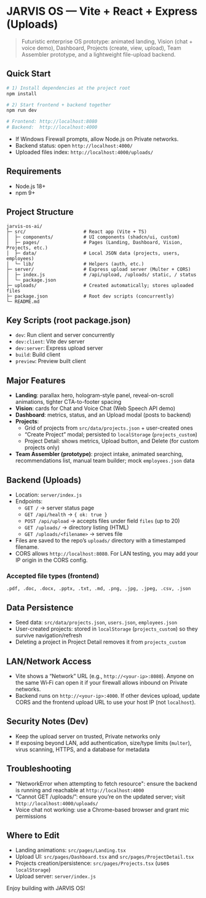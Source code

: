 # JARVIS OS — Vite + React + Express (Uploads)

> Futuristic enterprise OS prototype: animated landing, Vision (chat + voice demo), Dashboard, Projects (create, view, upload), Team Assembler prototype, and a lightweight file-upload backend.

## Quick Start

```bash
# 1) Install dependencies at the project root
npm install

# 2) Start frontend + backend together
npm run dev

# Frontend: http://localhost:8080
# Backend:  http://localhost:4000
```

- If Windows Firewall prompts, allow Node.js on Private networks.
- Backend status: open `http://localhost:4000/`
- Uploaded files index: `http://localhost:4000/uploads/`

## Requirements
- Node.js 18+
- npm 9+

## Project Structure

```
jarvis-os-ai/
├─ src/                     # React app (Vite + TS)
│  ├─ components/           # UI components (shadcn/ui, custom)
│  ├─ pages/                # Pages (Landing, Dashboard, Vision, Projects, etc.)
│  ├─ data/                 # Local JSON data (projects, users, employees)
│  └─ lib/                  # Helpers (auth, etc.)
├─ server/                  # Express upload server (Multer + CORS)
│  ├─ index.js              # /api/upload, /uploads/ static, / status
│  └─ package.json
├─ uploads/                 # Created automatically; stores uploaded files
├─ package.json             # Root dev scripts (concurrently)
└─ README.md
```

## Key Scripts (root package.json)
- `dev`: Run client and server concurrently
- `dev:client`: Vite dev server
- `dev:server`: Express upload server
- `build`: Build client
- `preview`: Preview built client

## Major Features
- **Landing**: parallax hero, hologram-style panel, reveal-on-scroll animations, tighter CTA-to-footer spacing
- **Vision**: cards for Chat and Voice Chat (Web Speech API demo)
- **Dashboard**: metrics, status, and an Upload modal (posts to backend)
- **Projects**:
  - Grid of projects from `src/data/projects.json` + user-created ones
  - “Create Project” modal; persisted to `localStorage` (`projects_custom`)
  - Project Detail: shows metrics, Upload button, and Delete (for custom projects only)
- **Team Assembler (prototype)**: project intake, animated searching, recommendations list, manual team builder; mock `employees.json` data

## Backend (Uploads)
- Location: `server/index.js`
- Endpoints:
  - `GET /` → server status page
  - `GET /api/health` → `{ ok: true }`
  - `POST /api/upload` → accepts files under field `files` (up to 20)
  - `GET /uploads/` → directory listing (HTML)
  - `GET /uploads/<filename>` → serves file
- Files are saved to the repo’s `uploads/` directory with a timestamped filename.
- CORS allows `http://localhost:8080`. For LAN testing, you may add your IP origin in the CORS config.

### Accepted file types (frontend)
`.pdf, .doc, .docx, .pptx, .txt, .md, .png, .jpg, .jpeg, .csv, .json`

## Data Persistence
- Seed data: `src/data/projects.json`, `users.json`, `employees.json`
- User-created projects: stored in `localStorage` (`projects_custom`) so they survive navigation/refresh
- Deleting a project in Project Detail removes it from `projects_custom`

## LAN/Network Access
- Vite shows a “Network” URL (e.g., `http://<your-ip>:8080`). Anyone on the same Wi‑Fi can open it if your firewall allows inbound on Private networks.
- Backend runs on `http://<your-ip>:4000`. If other devices upload, update CORS and the frontend upload URL to use your host IP (not `localhost`).

## Security Notes (Dev)
- Keep the upload server on trusted, Private networks only
- If exposing beyond LAN, add authentication, size/type limits (`multer`), virus scanning, HTTPS, and a database for metadata

## Troubleshooting
- "NetworkError when attempting to fetch resource": ensure the backend is running and reachable at `http://localhost:4000`
- “Cannot GET /uploads/”: ensure you’re on the updated server; visit `http://localhost:4000/uploads/`
- Voice chat not working: use a Chrome-based browser and grant mic permissions

## Where to Edit
- Landing animations: `src/pages/Landing.tsx`
- Upload UI: `src/pages/Dashboard.tsx` and `src/pages/ProjectDetail.tsx`
- Projects creation/persistence: `src/pages/Projects.tsx` (uses `localStorage`)
- Upload server: `server/index.js`

Enjoy building with JARVIS OS!
